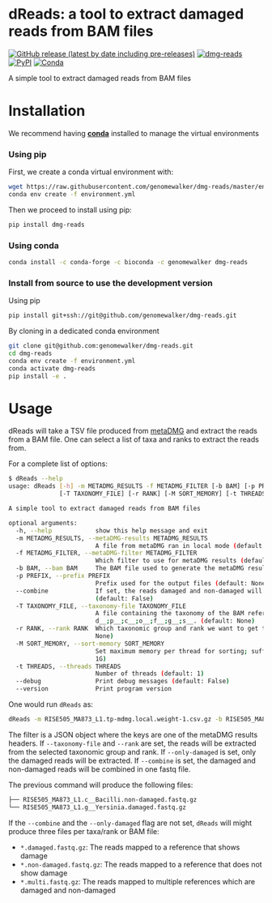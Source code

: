 
# dReads: a tool to extract damaged reads from BAM files


[![GitHub release (latest by date including pre-releases)](https://img.shields.io/github/v/release/genomewalker/dmg-reads?include_prereleases&label=version)](https://github.com/genomewalker/dmg-reads/releases) [![dmg-reads](https://github.com/genomewalker/dmg-reads/workflows/dReads_ci/badge.svg)](https://github.com/genomewalker/dmg-reads/actions) [![PyPI](https://img.shields.io/pypi/v/dmg-reads)](https://pypi.org/project/dmg-reads/) [![Conda](https://img.shields.io/conda/v/genomewalker/dmg-reads)](https://anaconda.org/genomewalker/dmg-reads)

A simple tool to extract damaged reads from BAM files

# Installation

We recommend having [**conda**](https://docs.conda.io/en/latest/) installed to manage the virtual environments

### Using pip

First, we create a conda virtual environment with:

```bash
wget https://raw.githubusercontent.com/genomewalker/dmg-reads/master/environment.yml
conda env create -f environment.yml
```

Then we proceed to install using pip:

```bash
pip install dmg-reads
```

### Using conda

```bash
conda install -c conda-forge -c bioconda -c genomewalker dmg-reads
```

### Install from source to use the development version

Using pip

```bash
pip install git+ssh://git@github.com/genomewalker/dmg-reads.git
```

By cloning in a dedicated conda environment

```bash
git clone git@github.com:genomewalker/dmg-reads.git
cd dmg-reads
conda env create -f environment.yml
conda activate dmg-reads
pip install -e .
```


# Usage

dReads will take a TSV file produced from [metaDMG](https://metadmg-dev.github.io/metaDMG-core/) and extract the reads from a BAM file. One can select a list of taxa and ranks to extract the reads from.

For a complete list of options:

```bash
$ dReads --help
usage: dReads [-h] -m METADMG_RESULTS -f METADMG_FILTER [-b BAM] [-p PREFIX] [--combine]
              [-T TAXONOMY_FILE] [-r RANK] [-M SORT_MEMORY] [-t THREADS] [--debug] [--version]

A simple tool to extract damaged reads from BAM files

optional arguments:
  -h, --help            show this help message and exit
  -m METADMG_RESULTS, --metaDMG-results METADMG_RESULTS
                        A file from metaDMG ran in local mode (default: None)
  -f METADMG_FILTER, --metaDMG-filter METADMG_FILTER
                        Which filter to use for metaDMG results (default: None)
  -b BAM, --bam BAM     The BAM file used to generate the metaDMG results (default: None)
  -p PREFIX, --prefix PREFIX
                        Prefix used for the output files (default: None)
  --combine             If set, the reads damaged and non-damaged will be combined in one fastq file
                        (default: False)
  -T TAXONOMY_FILE, --taxonomy-file TAXONOMY_FILE
                        A file containing the taxonomy of the BAM references in the format
                        d__;p__;c__;o__;f__;g__;s__. (default: None)
  -r RANK, --rank RANK  Which taxonomic group and rank we want to get the reads extracted. (default:
                        None)
  -M SORT_MEMORY, --sort-memory SORT_MEMORY
                        Set maximum memory per thread for sorting; suffix K/M/G recognized (default:
                        1G)
  -t THREADS, --threads THREADS
                        Number of threads (default: 1)
  --debug               Print debug messages (default: False)
  --version             Print program version
```

One would run `dReads` as:

```bash
dReads -m RISE505_MA873_L1.tp-mdmg.local.weight-1.csv.gz -b RISE505_MA873_L1.dedup.filtered.sorted.bam -f '{ "Bayesian_D_max": 0.1, "Bayesian_significance": 2 }' --prefix RISE505_MA873_L1 --taxonomy-file gtdb-r202-organelles-viruses.tax.tsv --rank '{"genus": "Yersinia", "class":"Bacilli"}
```

The filter is a JSON object where the keys are one of the metaDMG results headers. If `--taxonomy-file` and `--rank` are set, the reads will be extracted from the selected taxonomic group and rank. If `--only-damaged` is set, only the damaged reads will be extracted. If `--combine` is set, the damaged and non-damaged reads will be combined in one fastq file.

The previous command will produce the following files:

```bash
├── RISE505_MA873_L1.c__Bacilli.non-damaged.fastq.gz
└── RISE505_MA873_L1.g__Yersinia.damaged.fastq.gz
```

If the `--combine` and the `--only-damaged` flag are not set, `dReads` will might produce three files per taxa/rank or BAM file:

- `*.damaged.fastq.gz`: The reads mapped to a reference that shows damage
- `*.non-damaged.fastq.gz`: The reads mapped to a reference that does not show damage
- `*.multi.fastq.gz`: The reads mapped to multiple references which are damaged and non-damaged




